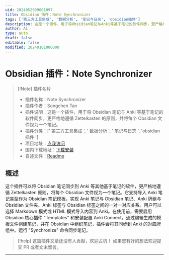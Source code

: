 ```yaml
---
uid: 2024052909001097
title: Obsidian 插件：Note Synchronizer
tags: ['第三方工具集成', '数据分析', '笔记与日志', 'obsidian插件']
description: 这是一个插件，用于将Obsidian笔记与Anki等基于笔记的软件同步，更严格地遵循Zettelkasten的原则，并将每个Obsidian文件视为一个笔记。
author: AI
type: auto
draft: false
editable: false
modified: 20240101000000
---
```


# Obsidian 插件：Note Synchronizer

> [!Note] 插件名片
> - 插件名称：Note Synchronizer
> - 插件作者：Songchen Tan
> - 插件说明：这是一个插件，用于将 Obsidian 笔记与 Anki 等基于笔记的软件同步，更严格地遵循 Zettelkasten 的原则，并将每个 Obsidian 文件视为一个笔记。
> - 插件分类：[' 第三方工具集成 ', ' 数据分析 ', ' 笔记与日志 ', 'obsidian 插件 ']
> - 项目地址：[点我访问](https://github.com/tansongchen/obsidian-note-synchronizer)
> - 国内下载地址：[下载安装](https://pkmer.cn/products/plugin/pluginMarket/?note-synchronizer)
> - 自述文件：[Readme](https://ghproxy.net/https://raw.githubusercontent.com/tansongchen/obsidian-note-synchronizer/master/README.md)

## 概述

这个插件可以将 Obsidian 笔记同步到 Anki 等其他基于笔记的软件，更严格地遵循 Zettelkasten 原则，将每个 Obsidian 文件视为一个笔记。它支持导入 Anki 笔记类型作为 Obsidian 笔记模板，实现 Anki 笔记与 Obsidian 笔记、Anki 牌组与 Obsidian 文件夹、Anki 标签与 Obsidian 标签之间的一对一对应关系。用户可以选择 Markdown 模式或 HTML 模式导入内容到 Anki。在使用前，需要启用 Obsidian 核心插件 "Templates" 和安装配置 Anki Connect。通过编辑生成的模板文件创建笔记，并在 Obsidian 中组织笔记，插件会将其同步到 Anki 的对应牌组中。运行 "Synchronize" 命令同步笔记。

> [!help]
> 这篇插件文章还没有人贡献，欢迎占坑！
> 如果您有好的想法欢迎提交 PR 或者文末留言。

---




